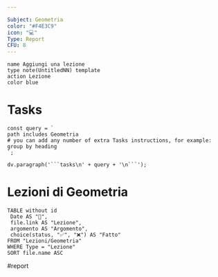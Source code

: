```yaml
---

Subject: Geometria
color: "#F4E3C9"
icon: "💻"
Type: Report
CFU: 8
---
```


```button
name Aggiungi una lezione
type note(UntitledNN) template
action Lezione
color blue
```

# Tasks
```dataviewjs
const query = `
path includes Geometria
# you can add any number of extra Tasks instructions, for example:
group by heading
`;

dv.paragraph('```tasks\n' + query + '\n```');
```

# Lezioni di Geometria
```dataview
TABLE without id
 Date AS "📆",
 file.link AS "Lezione",
 argomento AS "Argomento", 
 choice(status, "✅", "❌") AS "Fatto"
FROM "Lezioni/Geometria"
WHERE Type = "Lezione"
SORT file.name ASC

```


#report
